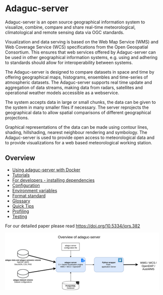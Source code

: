 # Adaguc-server



Adaguc-server is an open source geographical information system to visualize, combine, compare and share real-time meteorological, climatological and remote sensing data via OGC standards.

Visualization and data serving is based on the Web Map Service (WMS) and Web Coverage Service (WCS) specifications from the Open Geospatial Consortium. This ensures that web services offered by Adaguc-server can be used in other geographical information systems, e.g. using and adhering to standards should allow for interoperability between systems. 

The Adaguc-server is designed to compare datasets in space and time by offering geographical maps, histograms, ensembles and time-series of atmospheric datasets. The Adaguc-server supports real time update and aggregation of data streams, making data from radars, satellites and operational weather models accessible as a webservice. 

The system accepts data in large or small chunks, the data can be given to the system in many smaller files if necessary. The server reprojects the geographical data to allow spatial comparisons of different geographical projections. 

Graphical representations of the data can be made using contour lines, shading, hillshading, nearest neighbour rendering and symbology. The Adaguc-server is used to provide open access to meteorological data and to provide visualizations for a web based meteorological working station.


## Overview

* [Using adaguc-server with Docker](./doc/Running.md)
* [Tutorials](./doc/tutorials/Readme.md)
* [For developers - installing dependencies](./doc/Developing.md)
* [Configuration](./doc/configuration/Configuration.md)
* [Environment variables](./doc/EnvironmentVariables.md)
* [Format standard](./doc/format_standard/README.md)
* [Glossary](./doc/GLOSSARY.md)
* [Quick Tips](./doc/overview/QuickTips.md)
* [Profiling](./doc/developing/profiling.md)
* [Testing](./doc/developing/testing.md)


For our detailed paper please read https://doi.org/10.5334/jors.382

![adaguc-server overview](./doc/overview/adaguc-server-development-environment.png)